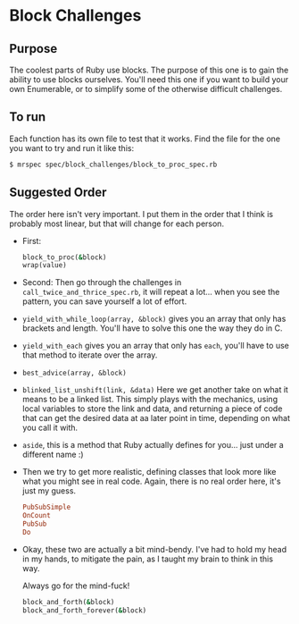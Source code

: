 Block Challenges
================

Purpose
-------

The coolest parts of Ruby use blocks.
The purpose of this one is to gain the ability to use blocks ourselves.
You'll need this one if you want to build your own Enumerable,
or to simplify some of the otherwise difficult challenges.


To run
------

Each function has its own file to test that it works.
Find the file for the one you want to try and run it like this:

```sh
$ mrspec spec/block_challenges/block_to_proc_spec.rb
```


Suggested Order
---------------

The order here isn't very important.
I put them in the order that I think is probably
most linear, but that will change for each person.


* First:

  ```ruby
  block_to_proc(&block)
  wrap(value)
  ```
* Second:
  Then go through the challenges in
  `call_twice_and_thrice_spec.rb`,
  it will repeat a lot... when you see the pattern,
  you can save yourself a lot of effort.
* `yield_with_while_loop(array, &block)` gives you an array that only
  has brackets and length. You'll have to solve this one
  the way they do in C.
* `yield_with_each` gives you an array that only has
  `each`, you'll have to use that method to iterate over the array.
* `best_advice(array, &block)`
* `blinked_list_unshift(link, &data)`
  Here we get another take on what it means to be a linked list.
  This simply plays with the mechanics, using local variables to store
  the link and data, and returning a piece of code that can get the desired
  data at aa later point in time, depending on what you call it with.
* `aside`, this is a method that Ruby actually defines for you... just under a different name :)
* Then we try to get more realistic, defining classes that look more like what you might see in real code.
  Again, there is no real order here, it's just my guess.

  ```ruby
  PubSubSimple
  OnCount
  PubSub
  Do
  ```
* Okay, these two are actually a bit mind-bendy.
  I've had to hold my head in my hands, to mitigate the pain,
  as I taught my brain to think in this way.

  Always go for the mind-fuck!

  ```ruby
  block_and_forth(&block)
  block_and_forth_forever(&block)
  ```
